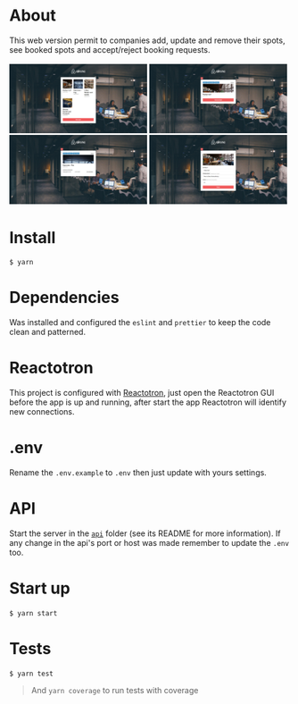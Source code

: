 # About
This web version permit to companies add, update and remove their spots, see booked spots and accept/reject booking requests.<br/><br/>
<img src="https://raw.githubusercontent.com/DiegoVictor/aircnc-web/master/screenshots/dashboard.jpg" width="49%"/>
<img src="https://raw.githubusercontent.com/DiegoVictor/aircnc-web/master/screenshots/details.jpg" width="49%"/>
<img src="https://raw.githubusercontent.com/DiegoVictor/aircnc-web/master/screenshots/details-bookings.jpg" width="49%"/>
<img src="https://raw.githubusercontent.com/DiegoVictor/aircnc-web/master/screenshots/edit.jpg" width="49%" />

# Install
```
$ yarn
```

# Dependencies
Was installed and configured the `eslint` and `prettier` to keep the code clean and patterned.

# Reactotron
This project is configured with [Reactotron](https://github.com/infinitered/reactotron), just open the Reactotron GUI before the app is up and running, after start the app Reactotron will identify new connections.

# .env
Rename the `.env.example` to `.env` then just update with yours settings.

# API
Start the server in the [`api`](https://github.com/DiegoVictor/omnistack-9/tree/master/api) folder (see its README for more information). If any change in the api's port or host was made remember to update the `.env` too.

# Start up
```
$ yarn start
```

# Tests
```
$ yarn test
```
> And `yarn coverage` to run tests with coverage
